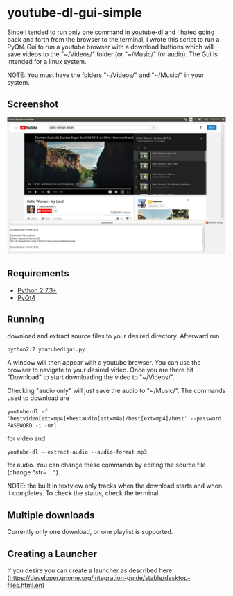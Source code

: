 # youtube-dl-gui-simple


Since I tended to run only one command in youtube-dl and I hated going back and forth from the browser to the terminal, I wrote this script to run a PyQt4 Gui to run a youtube browser with a download buttions which will save videos to the "~/Videos/" folder (or "~/Music/" for audio).  The Gui is intended for a linux system.

NOTE: You must have the folders "~/Videos/" and "~/Music/" in your system.

## Screenshot
![alt text](https://raw.githubusercontent.com/jman27182818/youtube-dl-gui-simple/master/Screenshot.png)


## Requirements
* [Python 2.7.3+](https://www.python.org/downloads)
* [PyQt4](https://www.riverbankcomputing.com/software/pyqt/download)

## Running

download and extract source files to your desired directory.  Afterward run

    python2.7 youtubedlgui.py

A window will then appear with a youtube browser.  You can use the browser to navigate to your desired video.  Once you are there hit "Download" to start downloading the video to "~/Videos/".  

Checking "audio only" will just save the audio to "~/Music/".  The commands used to download are

    youtube-dl -f 'bestvideo[ext=mp4]+bestaudio[ext=m4a]/best[ext=mp4]/best' --password PASSWORD -i -url 
    
for video and:

    youtube-dl --extract-audio --audio-format mp3 
    
for audio.  You can change these commands by editing the source file (change "str= ...").

NOTE: the built in textview only tracks when the download starts and when it completes.  To check the status, check the terminal.

## Multiple downloads

Currently only one download, or one playlist is supported.

## Creating a Launcher

If you desire you can create a launcher as described here (https://developer.gnome.org/integration-guide/stable/desktop-files.html.en)


    
